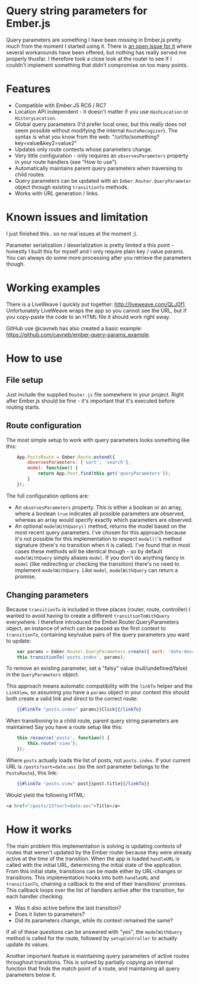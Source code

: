 # Query string parameters for Ember.js

Query parameters are something I have been missing in Ember.js
pretty much from the moment I started using it. There is
[an open issue for it](https://github.com/emberjs/ember.js/issues/1773)
where several workarounds have been offered, but nothing
has really served me properly thusfar. I therefore took a
close look at the router to see if I couldn't implement something
that didn't compromise on too many points.

# Features
- Compatible with Ember.JS RC6 / RC7
- Location API independent - it doesn't matter if you use `HashLocation` or `HistoryLocation`.
- Global query parameters (I'd prefer local ones, but this really does not
  seem possible without modifying the internal `RouteRecogizer`). The syntax
  is what you know from the web: "/url/to/something?key=value&key2=value2"
- Updates only route contexts whose parameters change.
- Very little configuration - only requires an `observesParameters` property
  in your route handlers (see "How to use").
- Automatically maintains parent query parameters when traversing to child routes.
- Query parameters can be updated with an `Ember.Router.QueryParameter` object
  through existing `transitionTo` methods.
- Works with URL generation / links.

# Known issues and limitation
I just finished this.. so no real issues at the moment ;).

Parameter serialization / deserialization is pretty limited
a this point - honestly I built this for myself and I only
require plain key / value params. You can always do some
more processing after you retrieve the parameters though.

# Working examples
There is a LiveWeave I quickly put together: http://liveweave.com/QLJ0f1. Unfortunately LiveWeave wraps the app
so you cannot see the URL, but if you copy-paste the code to an HTML file it should work right away.

GitHub use @cavneb has also created a basic example: https://github.com/cavneb/ember-query-params_example.

# How to use
## File setup
Just include the supplied `Router.js` file somewhere in your project. Right after Ember.js should be fine -
it's important that it's executed before routing starts.

## Route configuration
The most simple setup to work with query parameters
looks something like this:

```js
	App.PostsRoute = Ember.Route.extend({
		observesParameters: ['sort', 'search'],
		model: function() {
			return App.Post.find(this.get('queryParameters'));
		}
	});
```

The full configuration options are:

- An `observesParameters` property. This is either a
  boolean or an array, where a boolean `true` indicates
  all possible parameters are observed, whereas an array would
  specify exactly which parameters are observed.
- An optional `modelWithQuery()` method, returns the
  model based on the most recent query parameters.
  I've chosen for this approach because it's not possible
  for this implementation to respect `model()`'s method
  signature (there's no transition when it is called).
  I've found that in most cases these methods will be
  identical though - so by default `modelWithQuery`
  simply aliases `model`. If you don't do anything fancy
  in `model` (like redirecting or checking the transition)
  there's no need to implement `modelWithQuery`. Like
  `model`, `modelWithQuery` can return a promise.

## Changing parameters
Because `transitionTo` is included in three places (router, route, controller)
I wanted to avoid having to create a different `transitionToWithQuery`
everywhere. I therefore introduced the Ember.Router.QueryParameters object,
an instance of which can be passed as the first context to `transitionTo`,
containing key/value pairs of the query parameters you want to update:

```js
	var params = Ember.Router.QueryParameters.create({ sort: 'date:desc' });
	this.transitionTo('posts.index', params);
```

To remove an existing parameter, set a "falsy" value (null/undefined/false)
in the `QueryParameters` object.

This approach means automatic compatibility with the `linkTo` helper and the `LinkView`,
so assuming you have a `params` object in your context this should both create a valid
link and direct to the correct route:

```handlebars
	{{#linkTo "posts.index" params}}Click{{/linkTo}
```

When transitioning to a child route, parent query string parameters are maintained
Say you have a route setup like this:

```js
	this.resource('posts', function() {
		this.route('view');
	});
```

Where `posts` actually loads the list of posts, not `posts.index`. If your current
URL is `/posts?sort=date:asc` (so the sort parameter belongs to the `PostsRoute`),
this link:

```handlebars
	{{#linkTo "posts.view" post}}post.title{{/linkTo}}
```

Would yield the following HTML:
```html
<a href="/posts/23?sort=date:asc">Title</a>
```

# How it works
The main problem this implementation is solving is updating contexts of routes
that weren't updated by the Ember router because they were already active
at the time of the transition.  When the app is loaded
`handleURL` is called with the initial URL, determining the
initial state of the application. From this initial state,
transitions can be made either by URL-changes or transitions.
This implementation hooks into both `handleURL` and `transitionTo`, chaining
a callback to the end of their transitions' promises. This callback loops
over the list of handlers active after the transition, for each handler checking:

- Was it also active before the last transition?
- Does it listen to parameters?
- Did its parameters change, while its context remained the same?

If all of these questions can be answered with "yes", the `modelWithQuery`
method is called for the route, followed by `setupController` to actually
update its values.

Another important feature is maintaining query parameters of active routes
throughout transitions. This is solved by partially copying an internal
function that finds the match point of a route, and maintaining all query
parameters below it.
